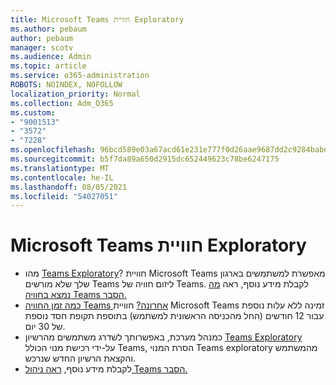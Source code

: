 ```yaml
---
title: Microsoft Teams חוויית Exploratory
ms.author: pebaum
author: pebaum
manager: scotv
ms.audience: Admin
ms.topic: article
ms.service: o365-administration
ROBOTS: NOINDEX, NOFOLLOW
localization_priority: Normal
ms.collection: Adm_O365
ms.custom:
- "9001513"
- "3572"
- "7228"
ms.openlocfilehash: 96bcd589e03a67acd61e231e777f0d26aae9687dd2c9284babe3e2669343ca5e
ms.sourcegitcommit: b5f7da89a650d2915dc652449623c78be6247175
ms.translationtype: MT
ms.contentlocale: he-IL
ms.lasthandoff: 08/05/2021
ms.locfileid: "54027051"
---
```

# <a name="microsoft-teams-exploratory-experience"></a>Microsoft Teams חוויית Exploratory

- מהו [Teams Exploratory](https://docs.microsoft.com/microsoftteams/teams-exploratory)? חוויית Microsoft Teams מאפשרת למשתמשים בארגון שלך שלא מורשים Teams ליזום חוויה של Teams. לקבלת מידע נוסף, ראה [מה נמצא בחוויה Teams הסבר.](https://docs.microsoft.com/microsoftteams/teams-exploratory#whats-in-the-teams-exploratory-experience)
- [כמה זמן החוויה Teams אחרונה?](https://docs.microsoft.com/microsoftteams/teams-exploratory#how-long-does-the-teams-exploratory-experience-last) חוויית Microsoft Teams זמינה ללא עלות נוספת עבור 12 חודשים (החל מהכניסה הראשונית למשתמש) בתוספת תקופת חסד נוספת של 30 יום.
- כמנהל מערכת, באפשרותך לשדרג משתמשים מהרשיון [Teams Exploratory](https://docs.microsoft.com/microsoftteams/teams-exploratory#upgrade-users-from-the-teams-exploratory-license) על-ידי רכישת מנוי הכולל Teams, הסרת המנוי Teams exploratory מהמשתמש והקצאת הרשיון החדש שנרכש.
- לקבלת מידע נוסף, [ראה ניהול Teams הסבר.](https://docs.microsoft.com/microsoftteams/teams-exploratory)
